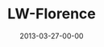 ---
layout: message
category: message
series: "Last Wednesday"
title: "LW-Florence"
date: 2013-03-27-00-00
message_id: 779
---